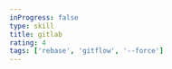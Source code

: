 ```yaml
---
inProgress: false
type: skill
title: gitlab
rating: 4
tags: ['rebase', 'gitflow', '--force']
---
```

